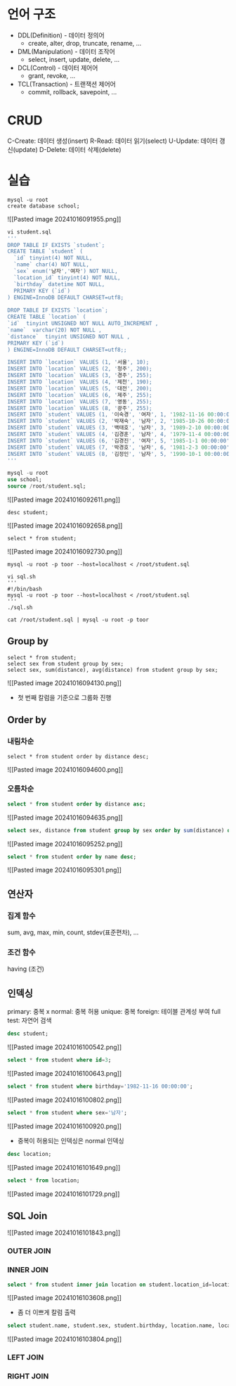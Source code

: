 # 언어 구조
- DDL(Definition) - 데이터 정의어
	- create, alter, drop, truncate, rename, ...
- DML(Manipulation) - 데이터 조작어
	- select, insert, update, delete, ...
- DCL(Control) - 데이터 제어어
	- grant, revoke, ...
- TCL(Transaction) - 트랜잭션 제어어
	- commit, rollback, savepoint, ...

# CRUD
C-Create: 데이터 생성(insert)
R-Read: 데이터 읽기(select)
U-Update: 데이터 갱신(update)
D-Delete: 데이터 삭제(delete)

# 실습
```
mysql -u root
create database school;
```
![[Pasted image 20241016091955.png]]
```sql
vi student.sql
'''
DROP TABLE IF EXISTS `student`;
CREATE TABLE `student` (
  `id` tinyint(4) NOT NULL,
  `name` char(4) NOT NULL,
  `sex` enum('남자','여자') NOT NULL,
  `location_id` tinyint(4) NOT NULL,
  `birthday` datetime NOT NULL,
  PRIMARY KEY (`id`)
) ENGINE=InnoDB DEFAULT CHARSET=utf8;
 
DROP TABLE IF EXISTS `location`;
CREATE TABLE `location` (
`id`  tinyint UNSIGNED NOT NULL AUTO_INCREMENT ,
`name`  varchar(20) NOT NULL ,
`distance`  tinyint UNSIGNED NOT NULL ,
PRIMARY KEY (`id`)
) ENGINE=InnoDB DEFAULT CHARSET=utf8;;

INSERT INTO `location` VALUES (1, '서울', 10);
INSERT INTO `location` VALUES (2, '청주', 200);
INSERT INTO `location` VALUES (3, '경주', 255);
INSERT INTO `location` VALUES (4, '제천', 190);
INSERT INTO `location` VALUES (5, '대전', 200);
INSERT INTO `location` VALUES (6, '제주', 255);
INSERT INTO `location` VALUES (7, '영동', 255);
INSERT INTO `location` VALUES (8, '광주', 255);
INSERT INTO `student` VALUES (1, '이숙경', '여자', 1, '1982-11-16 00:00:00');
INSERT INTO `student` VALUES (2, '박재숙', '남자', 2, '1985-10-26 00:00:00');
INSERT INTO `student` VALUES (3, '백태호', '남자', 3, '1989-2-10 00:00:00');
INSERT INTO `student` VALUES (4, '김경훈', '남자', 4, '1979-11-4 00:00:00');
INSERT INTO `student` VALUES (6, '김경진', '여자', 5, '1985-1-1 00:00:00');
INSERT INTO `student` VALUES (7, '박경호', '남자', 6, '1981-2-3 00:00:00');
INSERT INTO `student` VALUES (8, '김정인', '남자', 5, '1990-10-1 00:00:00');
'''

mysql -u root
use school;
source /root/student.sql;
```
![[Pasted image 20241016092611.png]]
```
desc student;
```
![[Pasted image 20241016092658.png]]
```
select * from student;
```
![[Pasted image 20241016092730.png]]

```
mysql -u root -p toor --host=localhost < /root/student.sql

vi sql.sh
'''
#!/bin/bash
mysql -u root -p toor --host=localhost < /root/student.sql
'''
./sql.sh

cat /root/student.sql | mysql -u root -p toor
```

## Group by
```
select * from student;
select sex from student group by sex;
select sex, sum(distance), avg(distance) from student group by sex;
```
![[Pasted image 20241016094130.png]]
- 첫 번째 칼럼을 기준으로 그룹화 진행

## Order by
### 내림차순
```
select * from student order by distance desc;
```
![[Pasted image 20241016094600.png]]

### 오름차순
```sql
select * from student order by distance asc;
```
![[Pasted image 20241016094635.png]]

```sql
select sex, distance from student group by sex order by sum(distance) desc;
```
![[Pasted image 20241016095252.png]]
```sql
select * from student order by name desc;
```
![[Pasted image 20241016095301.png]]

## 연산자
### 집계 함수
sum, avg, max, min, count, stdev(표준편차), ...

### 조건 함수
having (조건)

## 인덱싱
primary: 중복 x
normal: 중복 허용
unique: 중복 
foreign: 테이블 관계성 부여
full test: 자연어 검색

```sql
desc student;
```
![[Pasted image 20241016100542.png]]
```sql
select * from student where id=3;
```
![[Pasted image 20241016100643.png]]
```sql
select * from student where birthday='1982-11-16 00:00:00';
```
![[Pasted image 20241016100802.png]]
```sql
select * from student where sex='남자';
```
![[Pasted image 20241016100920.png]]
- 중복이 허용되는 인덱싱은 normal 인덱싱

```sql
desc location;
```
![[Pasted image 20241016101649.png]]
```sql
select * from location;
```
![[Pasted image 20241016101729.png]]
## SQL Join
![[Pasted image 20241016101843.png]]
### OUTER JOIN
### INNER JOIN
```sql
select * from student inner join location on student.location_id=location.id;
```
![[Pasted image 20241016103608.png]]
- 좀 더 이쁘게 칼럼 출력
```sql
select student.name, student.sex, student.birthday, location.name, location.distance from student inner join location on student.location_id=location.id;
```
![[Pasted image 20241016103804.png]]

### LEFT JOIN
### RIGHT JOIN

